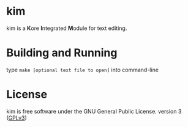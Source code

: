 # kim 
kim is a **K**ore **I**ntegrated **M**odule for text editing.

# Building and Running

type `make [optional text file to open]` into command-line

# License
kim is free software under the GNU General Public License. version 3 ([GPLv3](https://raw.githubusercontent.com/zfdupont/kim/master/LICENSE?token=AKQBIFQF7VAW75Z5DYV5GN26QGB6K))
